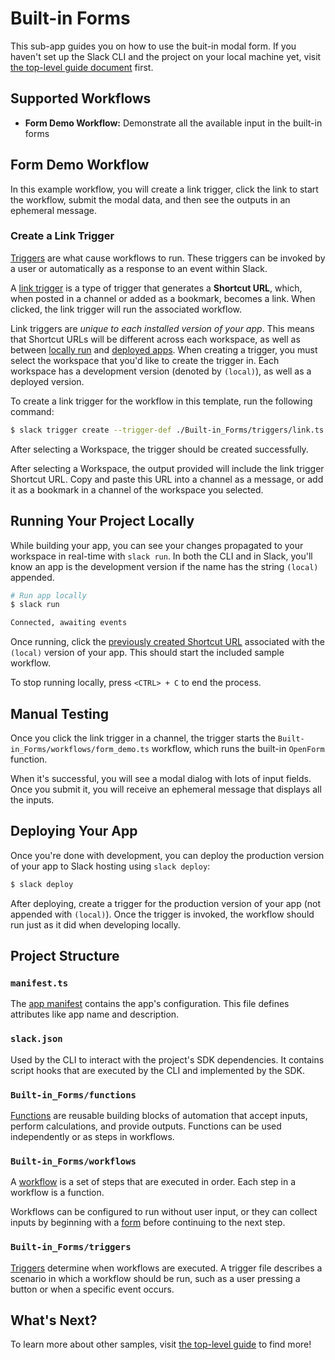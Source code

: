 # Built-in Forms

This sub-app guides you on how to use the buit-in modal form. If you haven't set
up the Slack CLI and the project on your local machine yet, visit
[the top-level guide document](../README.md) first.

## Supported Workflows

- **Form Demo Workflow:** Demonstrate all the available input in the built-in
  forms

## Form Demo Workflow

In this example workflow, you will create a link trigger, click the link to
start the workflow, submit the modal data, and then see the outputs in an
ephemeral message.

### Create a Link Trigger

[Triggers](https://api.slack.com/automation/triggers) are what cause workflows
to run. These triggers can be invoked by a user or automatically as a response
to an event within Slack.

A [link trigger](https://api.slack.com/automation/triggers/link) is a type of
trigger that generates a **Shortcut URL**, which, when posted in a channel or
added as a bookmark, becomes a link. When clicked, the link trigger will run the
associated workflow.

Link triggers are _unique to each installed version of your app_. This means
that Shortcut URLs will be different across each workspace, as well as between
[locally run](#running-your-project-locally) and
[deployed apps](#deploying-your-app). When creating a trigger, you must select
the workspace that you'd like to create the trigger in. Each workspace has a
development version (denoted by `(local)`), as well as a deployed version.

To create a link trigger for the workflow in this template, run the following
command:

```zsh
$ slack trigger create --trigger-def ./Built-in_Forms/triggers/link.ts
```

After selecting a Workspace, the trigger should be created successfully.

After selecting a Workspace, the output provided will include the link trigger
Shortcut URL. Copy and paste this URL into a channel as a message, or add it as
a bookmark in a channel of the workspace you selected.

## Running Your Project Locally

While building your app, you can see your changes propagated to your workspace
in real-time with `slack run`. In both the CLI and in Slack, you'll know an app
is the development version if the name has the string `(local)` appended.

```zsh
# Run app locally
$ slack run

Connected, awaiting events
```

Once running, click the
[previously created Shortcut URL](#create-a-link-trigger) associated with the
`(local)` version of your app. This should start the included sample workflow.

To stop running locally, press `<CTRL> + C` to end the process.

## Manual Testing

Once you click the link trigger in a channel, the trigger starts the
`Built-in_Forms/workflows/form_demo.ts` workflow, which runs the built-in
`OpenForm` function.

When it's successful, you will see a modal dialog with lots of input fields.
Once you submit it, you will receive an ephemeral message that displays all the
inputs.

## Deploying Your App

Once you're done with development, you can deploy the production version of your
app to Slack hosting using `slack deploy`:

```zsh
$ slack deploy
```

After deploying, create a trigger for the production version of your app (not
appended with `(local)`). Once the trigger is invoked, the workflow should run
just as it did when developing locally.

## Project Structure

### `manifest.ts`

The [app manifest](https://api.slack.com/automation/manifest) contains the app's
configuration. This file defines attributes like app name and description.

### `slack.json`

Used by the CLI to interact with the project's SDK dependencies. It contains
script hooks that are executed by the CLI and implemented by the SDK.

### `Built-in_Forms/functions`

[Functions](https://api.slack.com/automation/functions) are reusable building
blocks of automation that accept inputs, perform calculations, and provide
outputs. Functions can be used independently or as steps in workflows.

### `Built-in_Forms/workflows`

A [workflow](https://api.slack.com/automation/workflows) is a set of steps that
are executed in order. Each step in a workflow is a function.

Workflows can be configured to run without user input, or they can collect
inputs by beginning with a [form](https://api.slack.com/automation/forms) before
continuing to the next step.

### `Built-in_Forms/triggers`

[Triggers](https://api.slack.com/automation/triggers) determine when workflows
are executed. A trigger file describes a scenario in which a workflow should be
run, such as a user pressing a button or when a specific event occurs.

## What's Next?

To learn more about other samples, visit [the top-level guide](../README.md) to
find more!
